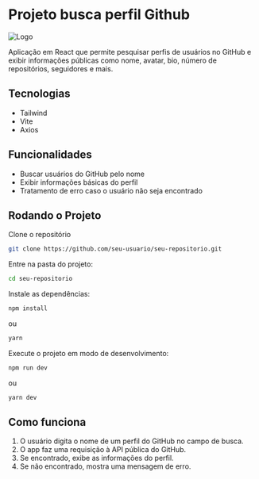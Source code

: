 # Projeto busca perfil Github

![Logo](https://i.imgur.com/J6PoLUE.png)

Aplicação em React que permite pesquisar perfis de usuários no GitHub e exibir informações públicas como nome, avatar, bio, número de repositórios, seguidores e mais.

## Tecnologias

- Tailwind
- Vite
- Axios

## Funcionalidades

- Buscar usuários do GitHub pelo nome
- Exibir informações básicas do perfil
- Tratamento de erro caso o usuário não seja encontrado

## Rodando o Projeto

Clone o repositório

```bash
git clone https://github.com/seu-usuario/seu-repositorio.git
```

Entre na pasta do projeto:

```bash
cd seu-repositorio
```

Instale as dependências:

```bash
npm install
```

ou

```bash
yarn
```

Execute o projeto em modo de desenvolvimento:

```bash
npm run dev
```

ou

```bash
yarn dev
```

## Como funciona

1. O usuário digita o nome de um perfil do GitHub no campo de busca.
2. O app faz uma requisição à API pública do GitHub.
3. Se encontrado, exibe as informações do perfil.
4. Se não encontrado, mostra uma mensagem de erro.
